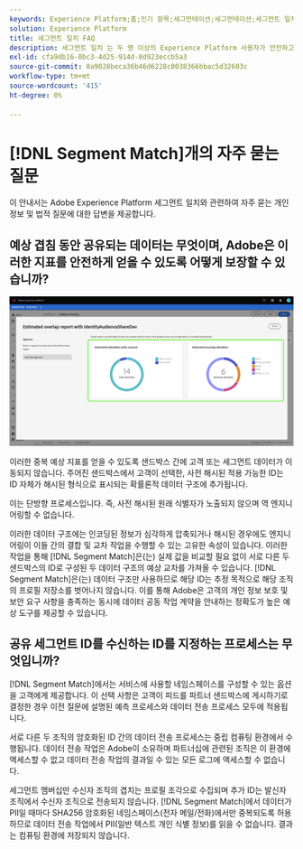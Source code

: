 ```yaml
---
keywords: Experience Platform;홈;인기 항목;세그먼테이션;세그먼테이션;세그먼트 일치;세그먼트 일치
solution: Experience Platform
title: 세그먼트 일치 FAQ
description: 세그먼트 일치 는 두 명 이상의 Experience Platform 사용자가 안전하고 관리되며 개인 정보 보호 친화적인 방식으로 세그먼트 데이터를 교환할 수 있는 Adobe Experience Platform의 세그먼트 공유 서비스입니다.
exl-id: cfa9db16-0bc3-4d25-914d-0d923eccb5a3
source-git-commit: 0a9028beca36b46d6228c0038366bbac5d32603c
workflow-type: tm+mt
source-wordcount: '415'
ht-degree: 0%

---
```


# [!DNL Segment Match]개의 자주 묻는 질문

이 안내서는 Adobe Experience Platform 세그먼트 일치와 관련하여 자주 묻는 개인 정보 및 법적 질문에 대한 답변을 제공합니다.

## 예상 겹침 동안 공유되는 데이터는 무엇이며, Adobe은 이러한 지표를 안전하게 얻을 수 있도록 어떻게 보장할 수 있습니까?

![overlap-report.png](./images/overlap-report.png)

이러한 중복 예상 지표를 얻을 수 있도록 샌드박스 간에 고객 또는 세그먼트 데이터가 이동되지 않습니다. 주어진 샌드박스에서 고객이 선택한, 사전 해시된 적용 가능한 ID는 ID 자체가 해시된 형식으로 표시되는 확률론적 데이터 구조에 추가됩니다.

이는 단방향 프로세스입니다. 즉, 사전 해시된 원래 식별자가 노출되지 않으며 역 엔지니어링할 수 없습니다.

이러한 데이터 구조에는 인코딩된 정보가 심각하게 압축되거나 해시된 경우에도 엔지니어링이 이들 간의 결합 및 교차 작업을 수행할 수 있는 고유한 속성이 있습니다. 이러한 작업을 통해 [!DNL Segment Match]은(는) 실제 값을 비교할 필요 없이 서로 다른 두 샌드박스의 ID로 구성된 두 데이터 구조의 예상 교차를 가져올 수 있습니다. [!DNL Segment Match]은(는) 데이터 구조만 사용하므로 해당 ID는 추정 목적으로 해당 조직의 프로필 저장소를 벗어나지 않습니다. 이를 통해 Adobe은 고객의 개인 정보 보호 및 보안 요구 사항을 충족하는 동시에 데이터 공동 작업 계약을 안내하는 정확도가 높은 예상 도구를 제공할 수 있습니다.

## 공유 세그먼트 ID를 수신하는 ID를 지정하는 프로세스는 무엇입니까?

[!DNL Segment Match]에서는 서비스에 사용할 네임스페이스를 구성할 수 있는 옵션을 고객에게 제공합니다. 이 선택 사항은 고객이 피드를 파트너 샌드박스에 게시하기로 결정한 경우 이전 질문에 설명된 예측 프로세스와 데이터 전송 프로세스 모두에 적용됩니다.

서로 다른 두 조직의 암호화된 ID 간의 데이터 전송 프로세스는 중립 컴퓨팅 환경에서 수행됩니다. 데이터 전송 작업은 Adobe이 소유하며 파트너십에 관련된 조직은 이 환경에 액세스할 수 없고 데이터 전송 작업의 결과일 수 있는 모든 로그에 액세스할 수 없습니다.

세그먼트 멤버십만 수신자 조직의 겹치는 프로필 조각으로 수집되며 추가 ID는 발신자 조직에서 수신자 조직으로 전송되지 않습니다. [!DNL Segment Match]에서 데이터가 PII일 때마다 SHA256 암호화된 네임스페이스(전자 메일/전화)에서만 중복되도록 허용하므로 데이터 전송 작업에서 PII(일반 텍스트 개인 식별 정보)를 읽을 수 없습니다. 결과는 컴퓨팅 환경에 저장되지 않습니다.
